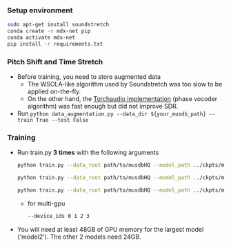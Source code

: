 ### Setup environment

```bash
sudo apt-get install soundstretch
conda create -n mdx-net pip
conda activate mdx-net
pip install -r requirements.txt
```

### Pitch Shift and Time Stretch
- Before training, you need to store augmented data
    - The WSOLA-like algorithm used by Soundstretch was too slow to be applied on-the-fly.
    - On the other hand, the [Torchaudio implementation](https://pytorch.org/audio/main/generated/torchaudio.transforms.TimeStretch.html) (phase vocoder algorithm) was fast enough but did not improve SDR.
- Run ```python data_augmentation.py --data_dir ${your_musdb_path} --train True --test False```


### Training
- Run train.py **3 times** with the following arguments
    ```bash
    python train.py --data_root path/to/musdbHQ --model_path ../ckpts/model1 --device_ids 0 --num_steps 1200000
    ```
    ```bash
    python train.py --data_root path/to/musdbHQ --model_path ../ckpts/model2 --device_ids 0 --num_steps 700000
    ```
    ```bash
    python train.py --data_root path/to/musdbHQ --model_path ../ckpts/model3 --device_ids 0 --num_steps 1000000
    ```
    - for multi-gpu
        ```bash
        --device_ids 0 1 2 3
        ```
- You will need at least 48GB of GPU memory for the largest model ('model2'). The other 2 models need 24GB.
